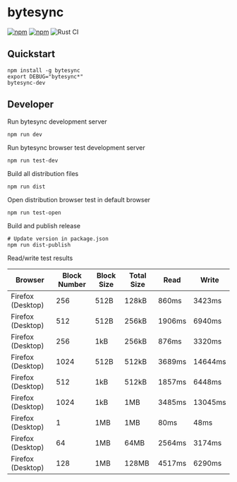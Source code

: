 # bytesync

[![npm](https://img.shields.io/npm/v/bytesync.svg)](https://www.npmjs.com/package/bytesync)
[![npm](https://img.shields.io/npm/l/bytesync.svg)](https://github.com/mojzu/bytesync/blob/main/LICENCE)
![Rust CI](https://github.com/mojzu/bytesync/workflows/NPM%20CI/badge.svg?branch=main)

## Quickstart

```shell
npm install -g bytesync
export DEBUG="bytesync*"
bytesync-dev
```

## Developer

Run bytesync development server

```shell
npm run dev
```

Run bytesync browser test development server

```shell
npm run test-dev
```

Build all distribution files

```shell
npm run dist
```

Open distribution browser test in default browser

```shell
npm run test-open
```

Build and publish release

```shell
# Update version in package.json
npm run dist-publish
```

Read/write test results

| Browser           | Block Number | Block Size | Total Size | Read   | Write   |
| ----------------- | ------------ | ---------- | ---------- | ------ | ------- |
| Firefox (Desktop) | 256          | 512B       | 128kB      | 860ms  | 3423ms  |
| Firefox (Desktop) | 512          | 512B       | 256kB      | 1906ms | 6940ms  |
| Firefox (Desktop) | 256          | 1kB        | 256kB      | 876ms  | 3320ms  |
| Firefox (Desktop) | 1024         | 512B       | 512kB      | 3689ms | 14644ms |
| Firefox (Desktop) | 512          | 1kB        | 512kB      | 1857ms | 6448ms  |
| Firefox (Desktop) | 1024         | 1kB        | 1MB        | 3485ms | 13045ms |
| Firefox (Desktop) | 1            | 1MB        | 1MB        | 80ms   | 48ms    |
| Firefox (Desktop) | 64           | 1MB        | 64MB       | 2564ms | 3174ms  |
| Firefox (Desktop) | 128          | 1MB        | 128MB      | 4517ms | 6290ms  |
